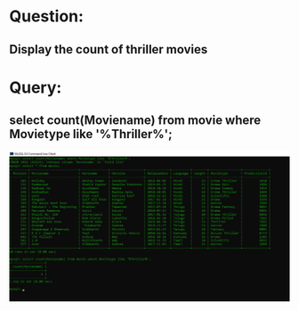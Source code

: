 # Question:
## Display the count of thriller movies
# Query:
## select count(Moviename) from movie where Movietype like '%Thriller%';

![Alt Text](https://github.com/PS99003576/MySQL/blob/main/Images/Query_8.png)<br />

